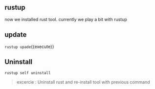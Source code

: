 ## rustup

now we installed rust tool.  currently we play a bit with rustup

## update

`rustup upade`{{execute}}

## Uninstall

`rustup self uninstall`

>excercie :
>Uninstall rust and re-install tool with previous command
